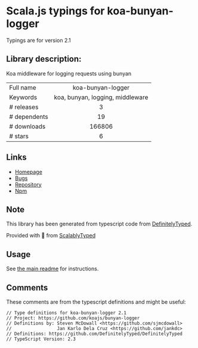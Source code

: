 
# Scala.js typings for koa-bunyan-logger

Typings are for version 2.1

## Library description:
Koa middleware for logging requests using bunyan

|                    |                 |
| ------------------ | :-------------: |
| Full name          | koa-bunyan-logger |
| Keywords           | koa, bunyan, logging, middleware |
| # releases         | 3 |
| # dependents       | 19 |
| # downloads        | 166806 |
| # stars            | 6 |

## Links
- [Homepage](https://github.com/koajs/bunyan-logger)
- [Bugs](https://github.com/koajs/bunyan-logger/issues)
- [Repository](https://github.com/koajs/bunyan-logger)
- [Npm](https://www.npmjs.com/package/koa-bunyan-logger)
    


## Note
This library has been generated from typescript code from [DefinitelyTyped](https://definitelytyped.org).

Provided with :purple_heart: from [ScalablyTyped](https://github.com/oyvindberg/ScalablyTyped)

## Usage
See [the main readme](../../readme.md) for instructions.

## Comments

These comments are from the typescript definitions and might be useful:
```
// Type definitions for koa-bunyan-logger 2.1
// Project: https://github.com/koajs/bunyan-logger
// Definitions by: Steven McDowall <https://github.com/sjmcdowall>
//                 Jan Karlo Dela Cruz <https://github.com/jankdc>
// Definitions: https://github.com/DefinitelyTyped/DefinitelyTyped
// TypeScript Version: 2.3

```

